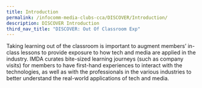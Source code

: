 ```yaml
---
title: Introduction
permalink: /infocomm-media-clubs-cca/DISCOVER/Introduction/
description: DISCOVER Introduction
third_nav_title: "DISCOVER: Out Of Classroom Exp"
---
```



Taking learning out of the classroom is important to augment members’ in-class lessons to provide exposure to how tech and media are applied in the industry. IMDA curates bite-sized learning journeys (such as company visits) for members to have first-hand experiences to interact with the technologies, as well as with the professionals in the various industries to better understand the real-world applications of tech and media.